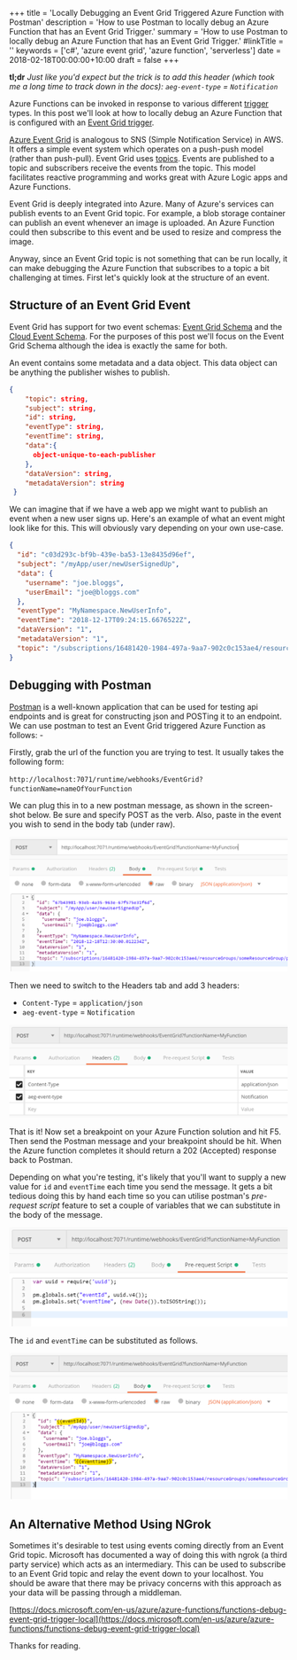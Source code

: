 +++
title = 'Locally Debugging an Event Grid Triggered Azure Function with Postman'
description = 'How to use Postman to locally debug an Azure Function that has an Event Grid Trigger.'
summary = 'How to use Postman to locally debug an Azure Function that has an Event Grid Trigger.'
#linkTitle = ''
keywords = ['c#', 'azure event grid', 'azure function', 'serverless']
date = 2018-02-18T00:00:00+10:00
draft = false
+++

**tl;dr** _Just like you'd expect but the trick is to add this header (which took me a long time to track down in the docs): `aeg-event-type` = `Notification`_

Azure Functions can be invoked in response to various different [trigger](https://docs.microsoft.com/en-us/azure/azure-functions/functions-triggers-bindings) types. In this post we'll look at how to locally debug an Azure Function that is configured with an [Event Grid trigger](https://docs.microsoft.com/en-us/azure/azure-functions/functions-bindings-event-grid).

[Azure Event Grid](https://azure.microsoft.com/en-au/services/event-grid/) is analogous to SNS (Simple Notification Service) in AWS. It offers a simple event system which operates on a push-push model (rather than push-pull). Event Grid uses [topics](https://docs.microsoft.com/en-us/azure/event-grid/concepts). Events are published to a topic and subscribers receive the events from the topic. This model facilitates reactive programming and works great with Azure Logic apps and Azure Functions.

Event Grid is deeply integrated into Azure. Many of Azure's services can publish events to an Event Grid topic. For example, a blob storage container can publish an event whenever an image is uploaded. An Azure Function could then subscribe to this event and be used to resize and compress the image.

Anyway, since an Event Grid topic is not something that can be run locally, it can make debugging the Azure Function that subscribes to a topic a bit challenging at times. First let's quickly look at the structure of an event.

## Structure of an Event Grid Event

Event Grid has support for two event schemas: [Event Grid Schema](https://docs.microsoft.com/en-us/azure/event-grid/event-schema) and the [Cloud Event Schema](https://docs.microsoft.com/en-us/azure/event-grid/cloudevents-schema). For the purposes of this post we'll focus on the Event Grid Schema although the idea is exactly the same for both.

An event contains some metadata and a data object. This data object can be anything the publisher wishes to publish.

```json
{
    "topic": string,
    "subject": string,
    "id": string,
    "eventType": string,
    "eventTime": string,
    "data":{
      object-unique-to-each-publisher
    },
    "dataVersion": string,
    "metadataVersion": string
 }
```

We can imagine that if we have a web app we might want to publish an event when a new user signs up. Here's an example of what an event might look like for this. This will obviously vary depending on your own use-case.

```json
{
  "id": "c03d293c-bf9b-439e-ba53-13e8435d96ef",
  "subject": "/myApp/user/newUserSignedUp",
  "data": {
    "username": "joe.bloggs",
    "userEmail": "joe@bloggs.com"
  },
  "eventType": "MyNamespace.NewUserInfo",
  "eventTime": "2018-12-17T09:24:15.6676522Z",
  "dataVersion": "1",
  "metadataVersion": "1",
  "topic": "/subscriptions/16481420-1984-497a-9aa7-902c0c153ae4/resourceGroups/someResourceGroup/providers/Microsoft.EventGrid/topics/newUserSignupTopic"
}
```

## Debugging with Postman

[Postman](https://www.getpostman.com/) is a well-known application that can be used for testing api endpoints and is great for constructing json and POSTing it to an endpoint. We can use postman to test an Event Grid triggered Azure Function as follows: -

Firstly, grab the url of the function you are trying to test. It usually takes the following form:

`http://localhost:7071/runtime/webhooks/EventGrid?functionName=nameOfYourFunction`

We can plug this in to a new postman message, as shown in the screen-shot below. Be sure and specify POST as the verb. Also, paste in the event you wish to send in the body tab (under raw).

![Message body](./postman_screenshot_1.png)

Then we need to switch to the Headers tab and add 3 headers:

- `Content-Type` = `application/json`
- `aeg-event-type` = `Notification`

![Message headers](./postman_screenshot_2.png)

That is it! Now set a breakpoint on your Azure Function solution and hit F5. Then send the Postman message and your breakpoint should be hit. When the Azure function completes it should return a 202 (Accepted) response back to Postman.

Depending on what you're testing, it's likely that you'll want to supply a new value for `id` and `eventTime` each time you send the message. It gets a bit tedious doing this by hand each time so you can utilise postman's _pre-request script_ feature to set a couple of variables that we can substitute in the body of the message.

![Pre-request script](./postman_screenshot_3.png)

The `id` and `eventTime` can be substituted as follows.

![Variable substitution](./postman_screenshot_4.png)

## An Alternative Method Using NGrok

Sometimes it's desirable to test using events coming directly from an Event Grid topic. Microsoft has documented a way of doing this with ngrok (a third party service) which acts as an intermediary. This can be used to subscribe to an Event Grid topic and relay the event down to your localhost. You should be aware that there may be privacy concerns with this approach as your data will be passing through a middleman.

[https://docs.microsoft.com/en-us/azure/azure-functions/functions-debug-event-grid-trigger-local](https://docs.microsoft.com/en-us/azure/azure-functions/functions-debug-event-grid-trigger-local)

Thanks for reading.

